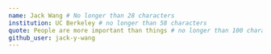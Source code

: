 ```yaml
---
name: Jack Wang # No longer than 28 characters
institution: UC Berkeley # no longer than 58 characters
quote: People are more important than things # no longer than 100 characters, avoid using quotes(") to guarantee the format remains the same.
github_user: jack-y-wang
---
```

